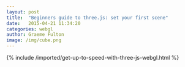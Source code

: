 ```yaml
---
layout: post
title:  "Beginners guide to three.js: set your first scene"
date:   2015-04-21 11:34:20
categories: webgl
author: Graeme Fulton
image: /img/cube.png
---
```

{% include /imported/get-up-to-speed-with-three-js-webgl.html %}
